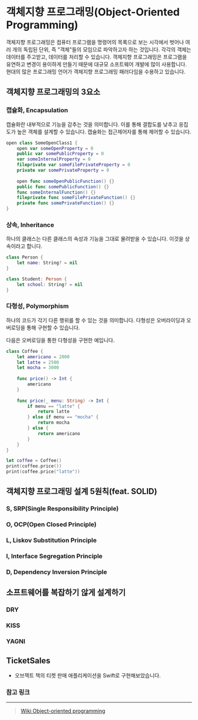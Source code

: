 # 객체지향 프로그래밍(Object-Oriented Programming)

객체지향 프로그래밍은 컴퓨터 프로그램을 명령어의 목록으로 보는 시각에서 벗어나 여러 개의 독립된 단위, 즉 "객체"들의 모임으로 파악하고자 하는 것입니다. 각각의 객체는 데이터를 주고받고, 데이터를 처리할 수 있습니다. 객체지향 프로그래밍은 프로그램을 유연하고 변경이 용이하게 만들기 때문에 대규모 소프트웨어 개발에 많이 사용합니다. 현대의 많은 프로그래밍 언어가 객체지향 프로그래밍 패러다임을 수용하고 있습니다.

## 객체지향 프로그래밍의 3요소

### 캡슐화, Encapsulation

캡슐화란 내부적으로 기능을 감추는 것을 의미합니다. 이를 통해 결합도를 낮추고 응집도가 높은 객체를 설계할 수 있습니다. 캡슐화는 접근제어자를 통해 제어할 수 있습니다.

```swift
open class SomeOpenClass1 {
    open var someOpenProperty = 0
    public var somePublicProperty = 0
    var someInternalProperty = 0
    fileprivate var someFilePrivateProperty = 0
    private var somePrivateProperty = 0
    
    open func someOpenPublicFunction() {}
    public func somePublicFunction() {}
    func someInternalFunction() {}
    fileprivate func someFilePrivateFunction() {}
    private func somePrivateFunction() {}
}
```

### 상속, Inheritance

하나의 클래스는 다른 클래스의 속성과 기능을 그대로 물려받을 수 있습니다. 이것을 상속이라고 합니다.

```swift
class Person {
    let name: String? = nil
}

class Student: Person {
    let school: String? = nil
}
```

### 다형성, Polymorphism

하나의 코드가 각기 다른 행위를 할 수 있는 것을 의미합니다. 다형성은 오버라이딩과 오버로딩을 통해 구현할 수 있습니다.

다음은 오버로딩을 통한 다형성을 구현한 예입니다.

```swift
class Coffee {
    let americano = 2000
    let latte = 2500
    let mocha = 3000
    
    func price() -> Int {
        americano
    }
    
    func price(_ menu: String) -> Int {
        if menu == "latte" {
            return latte
        } else if menu == "mocha" {
            return mocha
        } else {
            return americano
        }
    }
}

let coffee = Coffee()
print(coffee.price())
print(coffee.price("latte"))
```

## 객체지향 프로그래밍 설계 5원칙(feat. SOLID)

### S, SRP(Single Responsibility Principle)

### O, OCP(Open Closed Principle)

### L, Liskov Substitution Principle

### I, Interface Segregation Principle

### D, Dependency Inversion Principle

## 소프트웨어를 복잡하기 않게 설계하기

### DRY

### KISS

### YAGNI

## TicketSales

- 오브젝트 책의 티켓 판매 애플리케이션을 Swift로 구현해보았습니다.

### 참고 링크

---

> [Wiki Object-oriented programming](https://en.wikipedia.org/wiki/Object-oriented_programming#Encapsulation)
